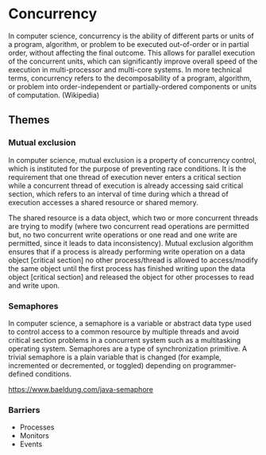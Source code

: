 # Concurrency

In computer science, concurrency is the ability of different parts or units of a program, algorithm, or problem to be executed out-of-order or in partial order, without affecting the final outcome. This allows for parallel execution of the concurrent units, which can significantly improve overall speed of the execution in multi-processor and multi-core systems. In more technical terms, concurrency refers to the decomposability of a program, algorithm, or problem into order-independent or partially-ordered components or units of computation. (Wikipedia)

## Themes

### Mutual exclusion
In computer science, mutual exclusion is a property of concurrency control, which is instituted for the purpose of preventing race conditions. It is the requirement that one thread of execution never enters a critical section while a concurrent thread of execution is already accessing said critical section, which refers to an interval of time during which a thread of execution accesses a shared resource or shared memory.

The shared resource is a data object, which two or more concurrent threads are trying to modify (where two concurrent read operations are permitted but, no two concurrent write operations or one read and one write are permitted, since it leads to data inconsistency). Mutual exclusion algorithm ensures that if a process is already performing write operation on a data object [critical section] no other process/thread is allowed to access/modify the same object until the first process has finished writing upon the data object [critical section] and released the object for other processes to read and write upon.
### Semaphores
In computer science, a semaphore is a variable or abstract data type used to control access to a common resource by multiple threads and avoid critical section problems in a concurrent system such as a multitasking operating system. Semaphores are a type of synchronization primitive. A trivial semaphore is a plain variable that is changed (for example, incremented or decremented, or toggled) depending on programmer-defined conditions.

https://www.baeldung.com/java-semaphore

### Barriers



- Processes
- Monitors
- Events
